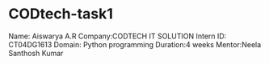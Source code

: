 # CODtech-task1
Name: Aiswarya A.R
Company:CODTECH IT SOLUTION
Intern ID: CT04DG1613
Domain: Python programming 
Duration:4 weeks
Mentor:Neela Santhosh Kumar

